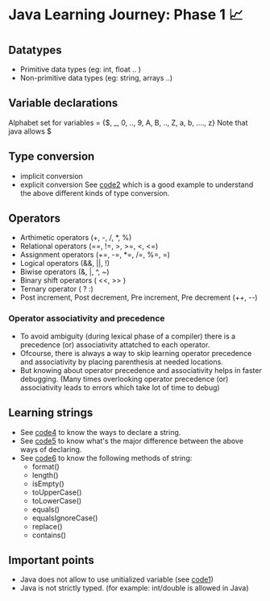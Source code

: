 # Java Learning Journey: Phase 1 📈

## Datatypes
- Primitive data types (eg: int, float .. )
- Non-primitive data types (eg: string, arrays ..)

## Variable declarations 
Alphabet set for variables = {$, _, 0, .., 9, A, B, .., Z, a, b, ...., z}
Note that java allows $  

## Type conversion
- implicit conversion
- explicit conversion
See [code2](code2.java) which is a good example to understand the above different kinds of type conversion.  

## Operators
- Arthimetic operators (+, -, /, *, %)
- Relational operators (==, !=, >, >=, <, <=)
- Assignment operators (+=, -=, *=, /=, %=, =)
- Logical operators (&&, ||, !)
- Biwise operators (&, |, ^, ~)
- Binary shift operators ( <<, >> )
- Ternary operator ( ? :)
- Post increment, Post decrement, Pre increment, Pre decrement (++, --)

### Operator associativity and precedence
- To avoid ambiguity (during lexical phase of a compiler) there is a precedence (or) associativity attatched to each operator.  <br/>
- Ofcourse, there is always a way to skip learning operator precedence and associativity by placing parenthesis at needed locations.  <br/>
- But knowing about operator precedence and associativity helps in faster debugging. (Many times overlooking operator precedence (or) associativity leads to errors which take lot of time to debug)  <br/>

## Learning strings
- See [code4](code4.java) to know the ways to declare a string.
- See [code5](code5.java) to know what's the major difference between the above ways of declaring.
- See [code6](code6.java) to know the following methods of string:  
  - format()
  - length()
  - isEmpty()
  - toUpperCase()
  - toLowerCase()
  - equals()
  - equalsIgnoreCase()
  - replace()
  - contains()


## Important points
* Java does not allow to use unitialized variable  (see [code1](code1.java))
* Java is not strictly typed. (for example: int/double is allowed in Java)

